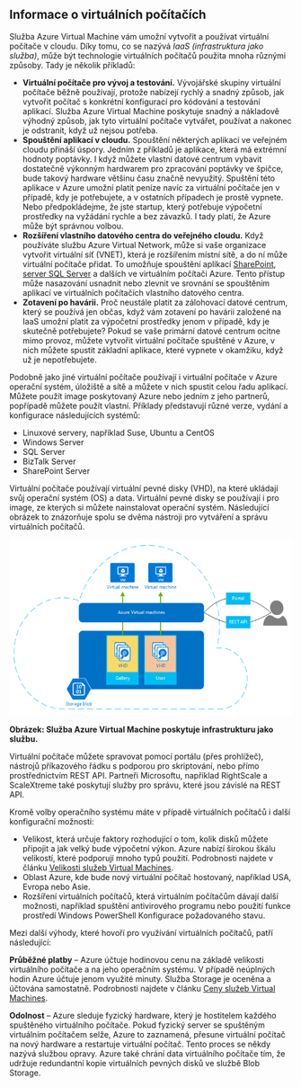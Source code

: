<a name="tellmevm"></a>
## Informace o virtuálních počítačích

Služba Azure Virtual Machine vám umožní vytvořit a používat virtuální počítače v cloudu. Díky tomu, co se nazývá *IaaS (infrastruktura jako služba)*, může být technologie virtuálních počítačů použita mnoha různými způsoby. Tady je několik příkladů:

- **Virtuální počítače pro vývoj a testování.** Vývojářské skupiny virtuální počítače běžně používají, protože nabízejí rychlý a snadný způsob, jak vytvořit počítač s konkrétní konfigurací pro kódování a testování aplikací. Služba Azure Virtual Machine poskytuje snadný a nákladově výhodný způsob, jak tyto virtuální počítače vytvářet, používat a nakonec je odstranit, když už nejsou potřeba.
- **Spouštění aplikací v cloudu.** Spouštění některých aplikací ve veřejném cloudu přináší úspory. Jedním z příkladů je aplikace, která má extrémní hodnoty poptávky. I když můžete vlastní datové centrum vybavit dostatečně výkonným hardwarem pro zpracování poptávky ve špičce, bude takový hardware většinu času značně nevyužitý. Spuštění této aplikace v Azure umožní platit peníze navíc za virtuální počítače jen v případě, kdy je potřebujete, a v ostatních případech je prostě vypnete. Nebo předpokládejme, že jste startup, který potřebuje výpočetní prostředky na vyžádání rychle a bez závazků. I tady platí, že Azure může být správnou volbou.
- **Rozšíření vlastního datového centra do veřejného cloudu.** Když používáte službu Azure Virtual Network, může si vaše organizace vytvořit virtuální síť (VNET), která je rozšířením místní sítě, a do ní může virtuální počítače přidat. To umožňuje spouštění aplikací [SharePoint](../articles/virtual-machines/virtual-machines-windows-sharepoint-farm.md), [server SQL Server](../articles/virtual-machines/virtual-machines-windows-sql-server-iaas-overview.md) a dalších ve virtuálním počítači Azure. Tento přístup může nasazování usnadnit nebo zlevnit ve srovnání se spouštěním aplikací ve virtuálních počítačích vlastního datového centra.   
- **Zotavení po havárii.** Proč neustále platit za zálohovací datové centrum, který se používá jen občas, když vám zotavení po havárii založené na IaaS umožní platit za výpočetní prostředky jenom v případě, kdy je skutečně potřebujete?  Pokud se vaše primární datové centrum ocitne mimo provoz, můžete vytvořit virtuální počítače spuštěné v Azure, v nich můžete spustit základní aplikace, které vypnete v okamžiku, když už je nepotřebujete.

Podobně jako jiné virtuální počítače používají i virtuální počítače v Azure operační systém, úložiště a sítě a můžete v nich spustit celou řadu aplikací. Můžete použít image poskytovaný Azure nebo jedním z jeho partnerů, popřípadě můžete použít vlastní. Příklady představují různé verze, vydání a konfigurace následujících systémů:
 
- Linuxové servery, například Suse, Ubuntu a CentOS
- Windows Server 
- SQL Server
- BizTalk Server 
- SharePoint Server

Virtuální počítače používají virtuální pevné disky (VHD), na které ukládají svůj operační systém (OS) a data. Virtuální pevné disky se používají i pro image, ze kterých si můžete nainstalovat operační systém. Následující obrázek to znázorňuje spolu se dvěma nástroji pro vytváření a správu virtuálních počítačů.

<a name="fig_createvms"></a>
![vm_diagram](./media/virtual-machines-choose-me-content/diagram.png)

**Obrázek: Služba Azure Virtual Machine poskytuje infrastrukturu jako službu.**

Virtuální počítače můžete spravovat pomocí portálu (přes prohlížeč), nástrojů příkazového řádku s podporou pro skriptování, nebo přímo prostřednictvím REST API. Partneři Microsoftu, například RightScale a ScaleXtreme také poskytují služby pro správu, které jsou závislé na REST API. 

Kromě volby operačního systému máte v případě virtuálních počítačů i další konfigurační možnosti:

- Velikost, která určuje faktory rozhodující o tom, kolik disků můžete připojit a jak velký bude výpočetní výkon. Azure nabízí širokou škálu velikostí, které podporují mnoho typů použití. Podrobnosti najdete v článku [Velikosti služeb Virtual Machines](../articles/virtual-machines/virtual-machines-linux-sizes.md).  
- Oblast Azure, kde bude nový virtuální počítač hostovaný, například USA, Evropa nebo Asie. 
- Rozšíření virtuálních počítačů, která virtuálním počítačům dávají další možnosti, například spuštění antivirového programu nebo použití funkce prostředí Windows PowerShell Konfigurace požadovaného stavu.

Mezi další výhody, které hovoří pro využívání virtuálních počítačů, patří následující:

**Průběžné platby** – Azure účtuje hodinovou cenu na základě velikosti virtuálního počítače a na jeho operačním systému. V případě neúplných hodin Azure účtuje jenom využité minuty. Služba Storage je oceněna a účtována samostatně. Podrobnosti najdete v článku [Ceny služeb Virtual Machines](https://azure.microsoft.com/pricing/details/virtual-machines/).

**Odolnost** – Azure sleduje fyzický hardware, který je hostitelem každého spuštěného virtuálního počítače. Pokud fyzický server se spuštěným virtuálním počítačem selže, Azure to zaznamená, přesune virtuální počítač na nový hardware a restartuje virtuální počítač. Tento proces se někdy nazývá službou opravy. Azure také chrání data virtuálního počítače tím, že udržuje redundantní kopie virtuálních pevných disků ve službě Blob Storage. 





<!--HONumber=Sep16_HO3-->


